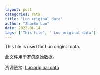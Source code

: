 ```yaml
---
layout: post
categories: data
title: "Luo original data"
author: "ZhaoBo Luo"
date: 2022-06-14
tags: ['This file', ' Luo original data']
---
```


This file is used for Luo original data.

此文件用于罗的原始数据。

资源链接: [Luo original data](https://doi.org/10.57760/sciencedb.01822)
